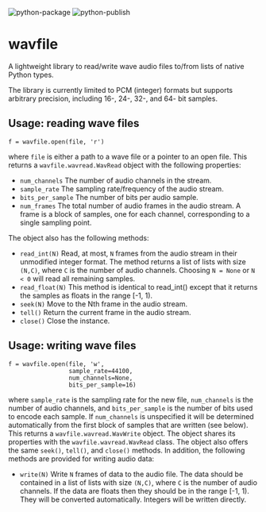 ![python-package](https://github.com/chummersone/pywavfile/actions/workflows/python-package.yml/badge.svg)
![python-publish](https://github.com/chummersone/pywavfile/actions/workflows/python-publish.yml/badge.svg)

# wavfile

A lightweight library to read/write wave audio files to/from
lists of native Python types.

The library is currently limited to PCM (integer) formats but
supports arbitrary precision, including 16-, 24-, 32-, and 64-
bit samples.

## Usage: reading wave files

```
f = wavfile.open(file, 'r')
```

where `file` is either a path to a wave file or a pointer to an
open file. This returns a `wavfile.wavread.WavRead` object with
the following properties:
* `num_channels` The number of audio channels in the stream.
* `sample_rate` The sampling rate/frequency of the audio stream.
* `bits_per_sample` The number of bits per audio sample.
* `num_frames` The total number of audio frames in the audio
stream. A frame is a block of samples, one for each channel,
corresponding to a single sampling point.

The object also has the following methods:
* `read_int(N)` Read, at most, `N` frames from the audio stream
in their unmodified integer format. The method returns a list of
lists with size `(N,C)`, where `C` is the number of audio channels.
Choosing `N = None` or `N < 0` will read all remaining samples.
* `read_float(N)` This method is identical to read_int() except
that it returns the samples as floats in the range [-1, 1).
* `seek(N)` Move to the Nth frame in the audio stream.
* `tell()` Return the current frame in the audio stream.
* `close()` Close the instance.

## Usage: writing wave files

```
f = wavfile.open(file, 'w',
                 sample_rate=44100,
                 num_channels=None,
                 bits_per_sample=16)
```

where `sample_rate` is the sampling rate for the new file,
`num_channels` is the number of audio channels, and
`bits_per_sample` is the number of bits used to encode each
sample. If `num_channels` is unspecified it will be determined
automatically from the first block of samples that are written
(see below). This returns a `wavfile.wavread.WavWrite` object.
The object shares its properties with the
`wavfile.wavread.WavRead` class. The object also offers the same
`seek()`, `tell()`, and `close()` methods. In addition, the
following methods are provided for writing audio data:
* `write(N)` Write `N` frames of data to the audio file.
The data should be contained in a list of lists with size `(N,C)`,
where `C` is the number of audio channels. If the data are floats
then they should be in the range [-1, 1). They will be converted
automatically. Integers will be written directly.
